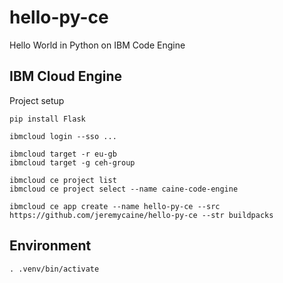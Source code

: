 # hello-py-ce
Hello World in Python on IBM Code Engine

## IBM Cloud Engine
Project setup
```
pip install Flask

ibmcloud login --sso ...

ibmcloud target -r eu-gb
ibmcloud target -g ceh-group

ibmcloud ce project list
ibmcloud ce project select --name caine-code-engine

ibmcloud ce app create --name hello-py-ce --src https://github.com/jeremycaine/hello-py-ce --str buildpacks
```

## Environment
```
. .venv/bin/activate
```
